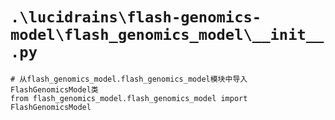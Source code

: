 # `.\lucidrains\flash-genomics-model\flash_genomics_model\__init__.py`

```
# 从flash_genomics_model.flash_genomics_model模块中导入FlashGenomicsModel类
from flash_genomics_model.flash_genomics_model import FlashGenomicsModel
```